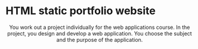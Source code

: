 # HTML static portfolio website

<p align="center">You work out a project individually for the web applications course. In the project, you design and develop a web application. You choose the subject and the purpose of the application.</p>
